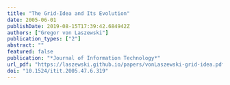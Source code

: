 ```yaml
---
title: "The Grid-Idea and Its Evolution"
date: 2005-06-01
publishDate: 2019-08-15T17:39:42.684942Z
authors: ["Gregor von Laszewski"]
publication_types: ["2"]
abstract: ""
featured: false
publication: "*Journal of Information Technology*"
url_pdf: "https://laszewski.github.io/papers/vonLaszewski-grid-idea.pdf"
doi: "10.1524/itit.2005.47.6.319"
---
```


